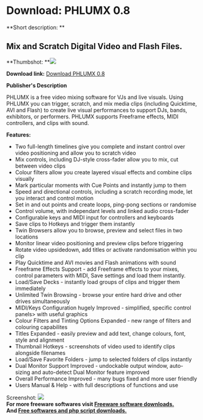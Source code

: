 # Download: PHLUMX 0.8

**Short description: **

## Mix and Scratch Digital Video and Flash Files.

  
**Thumbshot: **![](http://www.freewarefiles.com/screenshot/phlumx_md.gif)   
  
**Download link:** [Download PHLUMX 0.8](http://freesoftwares.boysofts.com/PHLUMX_program_22694.html)  
  

**Publisher's Description**  
  

PHLUMX is a free video mixing software for VJs and live visuals. Using PHLUMX
you can trigger, scratch, and mix media clips (including Quicktime, AVI and
Flash) to create live visual performances to support DJs, bands, exhibitors,
or performers. PHLUMX supports Freeframe effects, MIDI controllers, and clips
with sound.

**Features:**

  * Two full-length timelines give you complete and instant control over video positioning and allow you to scratch video 
  * Mix controls, including DJ-style cross-fader allow you to mix, cut between video clips 
  * Colour filters allow you create layered visual effects and combine clips visually 
  * Mark particular moments with Cue Points and instantly jump to them 
  * Speed and directional controls, including a scratch recording mode, let you interact and control motion 
  * Set in and out points and create loops, ping-pong sections or randomise 
  * Control volume, with independant levels and linked audio cross-fader 
  * Configurable keys and MIDI input for controllers and keyboards 
  * Save clips to Hotkeys and trigger them instantly 
  * Twin Browsers allow you to browse, preview and select files in two locations 
  * Monitor linear video positioning and preview clips before triggering 
  * Rotate video upsidedown, add titles or activate randomisation within you clip 
  * Play Quicktime and AVI movies and Flash animations with sound 
  * Freeframe Effects Support - add Freeframe effects to your mixes, control parameters with MIDI, Save settings and load them instantly. 
  * Load/Save Decks - instantly load groups of clips and trigger them immediately 
  * Unlimited Twin Browsing - browse your entire hard drive and other drives simultaneously 
  * MIDI/Keys Configuration hugely Improved - simplified, specific control panels> with useful graphics 
  * Colour Filters and Tinting Options Expanded - new range of filters and colouring capabilites 
  * Titles Expanded - easily preview and add text, change colours, font, style and alignment 
  * Thumbnail Hotkeys - screenshots of video used to identify clips alongside filenames 
  * Load/Save Favorite Folders - jump to selected folders of clips instantly 
  * Dual Monitor Support Improved - undockable output window, auto-sizing and auto-detect Dual Monitor feature improved 
  * Overall Performance Improved - many bugs fixed and more user friendly 
  * Users Manual & Help - with full descriptions of functions and use 

  
  
Screenshot: ![](http://www.freewarefiles.com/screenshot/phlumx.gif)  
**For more freeware softwares visit [Freeware software downloads.](http://freesoftwares.boysofts.com/)**   
**And [Free softwares and php script downloads.](http://www.boysofts.com/)**

